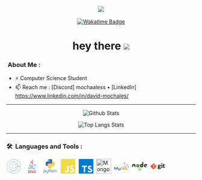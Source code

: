 <p align="center"><img src="[https://avatars.githubusercontent.com/u/108068519?v=4](https://wakatime.com/photo/018b821c-d9fc-42c8-b52e-7adba12899a1?s=420&cache=false&time=1704734581.025185)" /></p>

<p align="center">
  <a href="https://wakatime.com/@mochaaless">
      <img src="https://wakatime.com/badge/user/018b821c-d9fc-42c8-b52e-7adba12899a1.svg" alt="Wakatime Badge">
  </a>
</p>

<h1 align="center">hey there <img src="https://media.giphy.com/media/hvRJCLFzcasrR4ia7z/giphy.gif" width="40"></h1>

### &nbsp;About Me :
- ⚡ Computer Science Student
- 📫 Reach me : [Discord] mochaaless • [LinkedIn] https://www.linkedin.com/in/david-mochales/

---

<p align='center'>
  <img src="https://github-readme-stats.vercel.app/api?username=mochaaless&count_private=true&theme=midnight-purple&show_icons=true" alt="Github Stats"/>
</p>

<p align='center'>
  <img src="https://github-readme-stats.vercel.app/api/top-langs/?username=mochaaless&layout=compact&theme=midnight-purple" alt="Top Langs Stats"/>
</p>


---

### 🛠 &nbsp;Languages and Tools :

<p>
<img src="https://github.com/devicons/devicon/blob/master/icons/cplusplus/cplusplus-line.svg" title="CPP" alt="CPP" width="40" height="40"/>&nbsp;
<img src="https://github.com/devicons/devicon/blob/master/icons/java/java-original-wordmark.svg" title="Java" alt="Java" width="40" height="40"/>&nbsp;
<img src="https://github.com/devicons/devicon/blob/master/icons/python/python-original-wordmark.svg" title="Python" alt="Python" width="40" height="40"/>&nbsp;
<img src="https://github.com/devicons/devicon/blob/master/icons/javascript/javascript-plain.svg" title="JS" alt="JS" width="40" height="40"/>&nbsp;
<img src="https://github.com/devicons/devicon/blob/master/icons/typescript/typescript-plain.svg" title="TS" alt="TS" width="40" height="40"/>&nbsp;
<img src="https://s3.amazonaws.com/info-mongodb-com/_com_assets/cms/kuzt9r42or1fxvlq2-Meta_Generic.png" title="MongoDB" **alt="MongoDB" width="40" height="40"/>&nbsp;
<img src="https://github.com/devicons/devicon/blob/master/icons/mysql/mysql-original-wordmark.svg" title="MySQL"  alt="MySQL" width="40" height="40"/>&nbsp;
<img src="https://github.com/devicons/devicon/blob/master/icons/nodejs/nodejs-original-wordmark.svg" title="NodeJS" alt="NodeJS" width="40" height="40"/>&nbsp;
<img src="https://github.com/devicons/devicon/blob/master/icons/git/git-original-wordmark.svg" title="Git" **alt="Git" width="40" height="40"/>&nbsp;
</p>
